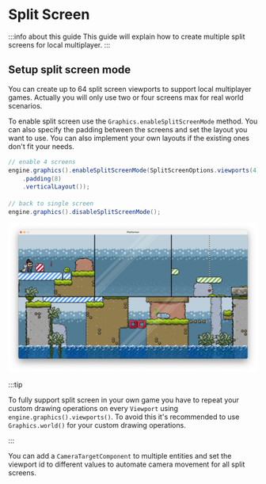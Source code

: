 # Split Screen

:::info about this guide
This guide will explain how to create multiple split screens for local multiplayer.
:::

## Setup split screen mode

You can create up to 64 split screen viewports to support local multiplayer games.
Actually you will only use two or four screens max for real world scenarios.

To enable split screen use the `Graphics.enableSplitScreenMode` method.
You can also specify the padding between the screens and set the layout you want to use.
You can also implement your own layouts if the existing ones don't fit your needs.

``` java
// enable 4 screens
engine.graphics().enableSplitScreenMode(SplitScreenOptions.viewports(4)
    .padding(8)
    .verticalLayout());
    
// back to single screen
engine.graphics().disableSplitScreenMode();
```

![quadruple split screen](quadruple-screen.png)

:::tip

To fully support split screen in your own game you have to repeat your custom drawing operations on every `Viewport` using `engine.graphics().viewports()`.
To avoid this it's recommended to use `Graphics.world()` for your custom drawing operations.

:::

You can add a `CameraTargetComponent` to multiple entities and set the viewport id to different values to automate
camera movement for all split screens.